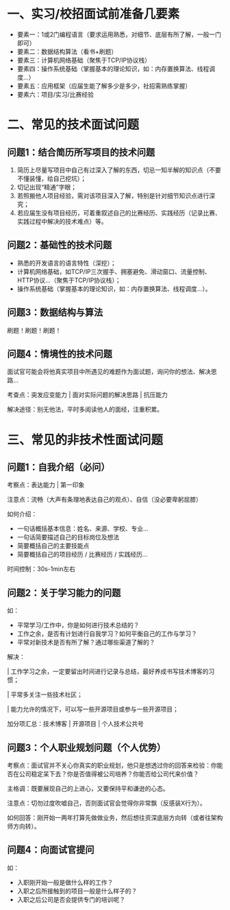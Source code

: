 # 一、实习/校招面试前准备几要素

- 要素一：1或2门编程语言（要求运用熟悉，对细节、底层有所了解，一般一门即可）
- 要素二：数据结构算法（看书+刷题）
- 要素三：计算机网络基础（聚焦于TCP/IP协议栈）
- 要素四：操作系统基础（掌握基本的理论知识，如：内存置换算法、线程调度...）
- 要素五：应用框架（应届生能了解多少是多少，社招需熟练掌握）
- 要素六：项目/实习/比赛经验

# 二、常见的技术面试问题

## 问题1：结合简历所写项目的技术问题

1. 简历上尽量写项目中自己有过深入了解的东西，切忌一知半解的知识点（不要不懂装懂，给自己挖坑）；
2. 切记出现“精通”字眼；
3. 若照搬他人项目经验，需对该项目深入了解，特别是针对细节知识点进行深究；
4. 若应届生没有项目经历，可着重叙述自己的比赛经历、实践经历（记录比赛、实践过程中解决的技术难点）等。

## 问题2：基础性的技术问题

- 熟悉的开发语言的语言特性（深挖）；
- 计算机网络基础，如TCP/IP三次握手、拥塞避免、滑动窗口、流量控制、HTTP协议...（聚焦于TCP/IP协议栈）；
- 操作系统基础（掌握基本的理论知识，如：内存置换算法、线程调度...）。

## 问题3：数据结构与算法

刷题！刷题！刷题！

## 问题4：情境性的技术问题

面试官可能会将他真实项目中所遇见的难题作为面试题，询问你的想法、解决思路...

考查点：突发应变能力 | 面对实际问题的解决思路 | 抗压能力

解决途径：别无他法，平时多阅读他人的面经，注重积累。

# 三、常见的非技术性面试问题

## 问题1：自我介绍（必问）

考察点：表达能力 | 第一印象

注意点：流畅（大声有条理地表达自己的观点）、自信（没必要卑躬屈膝）

如何介绍：

- 一句话概括基本信息：姓名、来源、学校、专业...
- 一句话简要描述自己的目标岗位及想法
- 简要概括自己的主要技能点
- 简要概括自己的项目经历 / 比赛经历 / 实践经历...

时间控制：30s-1min左右

## 问题2：关于学习能力的问题

如：

- 平常学习/工作中，你是如何进行技术总结的？
- 工作之余，是否有计划进行自我学习？如何平衡自己的工作与学习？
- 平常对新技术是否有所了解？通过哪些渠道了解的？

解决：

| 工作学习之余，一定要留出时间进行记录与总结，最好养成书写技术博客的习惯；

| 平常多关注一些技术社区；

| 能力允许的情况下，可以写一些开源项目或参与一些开源项目；

加分项汇总：技术博客 | 开源项目 | 个人技术公共号

## 问题3：个人职业规划问题（个人优势）

考察点：面试官并不关心你真实的职业规划，他只是想透过你的回答来检验：你能否在公司稳定呆下去？你是否值得被公司培养？你能否给公司代来价值？

主格调：既要展现自己的上进心，又要保持平和谦逊的心态。

注意点：切勿过度吹嘘自己，否则面试官会觉得你非常飘（反感装X行为）。

如何回答：刚开始一两年打算先做做业务，然后想往资深底层方向转（或者往架构师方向转）。

## 问题4：向面试官提问

如：

- 入职刚开始一般是做什么样的工作？
- 入职之后所接触到的项目一般是什么样子的？
- 入职之后公司是否会提供专门的培训呢？